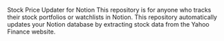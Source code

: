 Stock Price Updater for Notion
This repository is for anyone who tracks their stock portfolios or watchlists in Notion. 
This repository automatically updates your Notion database by extracting stock data from the Yahoo Finance website. 